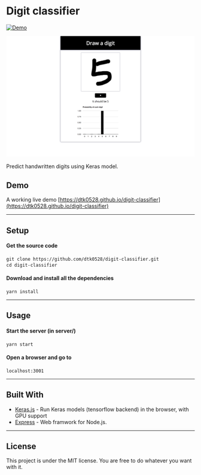 Digit classifier
=========
[![Demo](https://camo.githubusercontent.com/d57a88a378dd7ed232931397d903da874daa7809/68747470733a2f2f696d672e736869656c64732e696f2f62616467652f64656d6f2d6f6e6c696e652d677265656e2e737667)](https://dtk0528.github.io/digit-classifier) 

![UI](public/img/ui.png)

Predict handwritten digits using Keras model.

## Demo

A working live demo [https://dtk0528.github.io/digit-classifier](https://dtk0528.github.io/digit-classifier)

---

## Setup

#### Get the source code  

	git clone https://github.com/dtk0528/digit-classifier.git
	cd digit-classifier
	
#### Download and install all the dependencies

	yarn install
  
---
	
## Usage

#### Start the server (in server/)

	yarn start

#### Open a browser and go to

	localhost:3001

---

## Built With

* [Keras.js](https://github.com/transcranial/keras-js) - Run Keras models (tensorflow backend) in the browser, with GPU support
* [Express](http://expressjs.com/) - Web framwork for Node.js.

---

## License

This project is under the MIT license. You are free to do whatever you want with it.
